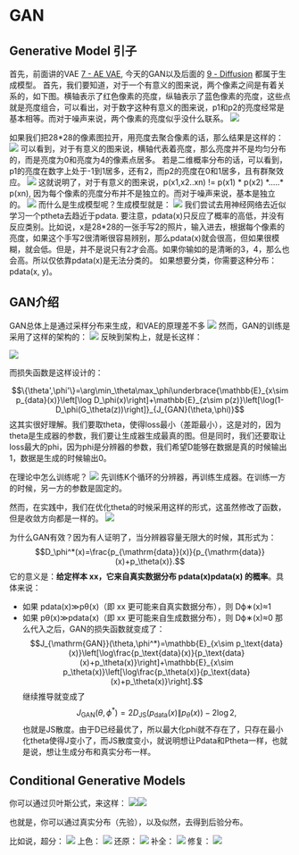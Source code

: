 # GAN

## Generative Model 引子
首先，前面讲的VAE [7 - AE VAE](7%20-%20AE%20VAE.md), 今天的GAN以及后面的 [9 - Diffusion](9%20-%20Diffusion.md) 都属于生成模型。
首先，我们要知道，对于一个有意义的图来说，两个像素之间是有着关系的，如下图。横轴表示了红色像素的亮度，纵轴表示了蓝色像素的亮度，这些点就是亮度组合，可以看出，对于数字这种有意义的图来说，p1和p2的亮度经常是基本相等。而对于噪声来说，两个像素的亮度似乎没什么联系。
![](assets/Pasted%20image%2020241126044111.webp)

如果我们把28\*28的像素图拉开，用亮度去聚合像素的话，那么结果是这样的：
![](assets/Pasted%20image%2020241126044313.webp)
可以看到，对于有意义的图来说，横轴代表着亮度，那么亮度并不是均匀分布的，而是亮度为0和亮度为4的像素点居多。
若是二维概率分布的话，可以看到，p1的亮度在数字上处于-1到1居多，还有2，而p2的亮度在0和1居多，且有群聚效应。
![](assets/Pasted%20image%2020241126044354.webp)
这就说明了，对于有意义的图来说，p(x1,x2..xn) != p(x1) \* p(x2) \*.....\* p(xn), 因为每个像素的亮度分布并不是独立的。而对于噪声来说，基本是独立的。
![](assets/Pasted%20image%2020241126044619.webp)
而什么是生成模型呢？生成模型就是：
![](assets/Pasted%20image%2020241126044656.webp)
我们尝试去用神经网络去近似学习一个ptheta去趋近于pdata.
要注意，pdata(x)只反应了概率的高低，并没有反应类别。比如说，x是28\*28的一张手写2的照片，输入进去，根据每个像素的亮度，如果这个手写2很清晰很容易辨别，那么pdata(x)就会很高，但如果很模糊，就会低。但是，并不是说只有2才会高。如果你输如的是清晰的3，4，那么也会高。所以仅依靠pdata(x)是无法分类的。
如果想要分类，你需要这种分布：pdata(x, y)。

## GAN介绍
GAN总体上是通过采样分布来生成，和VAE的原理差不多
![](assets/Pasted%20image%2020241126051322.webp)
然而，GAN的训练是采用了这样的架构的：
![](assets/Pasted%20image%2020241126051339.webp)
反映到架构上，就是长这样：

![](assets/Pasted%20image%2020241126051405.webp)

而损失函数是这样设计的：

$$\{\theta',\phi'\}=\arg\min_\theta\max_\phi\underbrace{\mathbb{E}_{x\sim p_{data}(x)}\left[\log D_\phi(x)\right]+\mathbb{E}_{z\sim p(z)}\left[\log(1-D_\phi(G_\theta(z))\right]}_{J_{GAN}(\theta,\phi)}$$
这其实很好理解。我们要取theta，使得loss最小（差距最小），这是对的，因为theta是生成器的参数，我们要让生成器生成最真的图。但是同时，我们还要取让loss最大的phi，因为phi是分辨器的参数，我们希望D能够在数据是真的时候输出1，数据是生成的时候输出0。

在理论中怎么训练呢？
![](assets/Pasted%20image%2020241126051834.webp)
先训练K个循环的分辨器，再训练生成器。在训练一方的时候，另一方的参数是固定的。

然而，在实践中，我们在优化theta的时候采用这样的形式，这虽然修改了函数，但是收敛方向都是一样的。
![](assets/Pasted%20image%2020241126051939.webp)

为什么GAN有效？因为有人证明了，当分辨器容量无限大的时候，其形式为：
$$D_\phi^*(x)=\frac{p_{\mathrm{data}}(x)}{p_{\mathrm{data}}(x)+p_\theta(x)}.$$
它的意义是：**给定样本 xx，它来自真实数据分布 pdata(x)pdata​(x) 的概率**。具体来说：
- 如果 pdata(x)≫pθ(x)（即 xx 更可能来自真实数据分布），则 Dϕ∗(x)≈1
- 如果 pθ(x)≫pdata(x)（即 xx 更可能来自生成数据分布），则 Dϕ∗(x)≈0
那么代入之后，GAN的损失函数就变成了：
$$J_{\mathrm{GAN}}(\theta,\phi^*)=\mathbb{E}_{x\sim p_\text{data}(x)}\left[\log\frac{p_\text{data}(x)}{p_\text{data}(x)+p_\theta(x)}\right]+\mathbb{E}_{x\sim p_\theta(x)}\left[\log\frac{p_\theta(x)}{p_\text{data}(x)+p_\theta(x)}\right].$$
继续推导就变成了
$$J_{\mathrm{GAN}}(\theta,\phi^*)=2D_{\mathrm{JS}}(p_{\mathrm{data}}(x)\|p_\theta(x))-2\log2,$$
也就是JS散度。由于D已经最优了，所以最大化phi就不存在了，只存在最小化theta使得J变小了，而JS散度变小，就说明想让Pdata和Ptheta一样，也就是说，想让生成分布和真实分布一样。

## Conditional Generative Models
你可以通过贝叶斯公式，来这样：
![](assets/Pasted%20image%2020241126054943.webp)![](assets/Pasted%20image%2020241126054955.webp)

也就是，你可以通过真实分布（先验），以及似然，去得到后验分布。

比如说，超分：
![](assets/Pasted%20image%2020241126055448.webp)
上色：
![](assets/Pasted%20image%2020241126055515.webp)
还原：
![](assets/Pasted%20image%2020241126055610.webp)
补全：
![](assets/Pasted%20image%2020241126055620.webp)
修复：
![](assets/Pasted%20image%2020241126055630.webp)